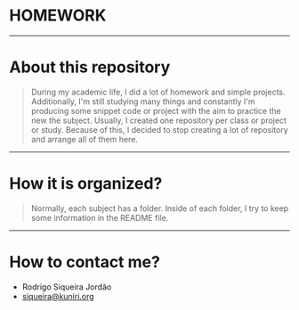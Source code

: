 # HOMEWORK

---
# About this repository

> During my academic life, I did a lot of homework and simple projects.
Additionally, I'm still studying many things and constantly I'm producing some
snippet code or project with the aim to practice the new the subject. Usually,
I created one repository per class or project or study. Because of this, I
decided to stop creating a lot of repository and arrange all of them here.

---
# How it is organized?

> Normally, each subject has a folder. Inside of each folder, I try to keep
some information in the README file. 

---
# How to contact me?

* Rodrigo Siqueira Jordão
 * siqueira@kuniri.org



